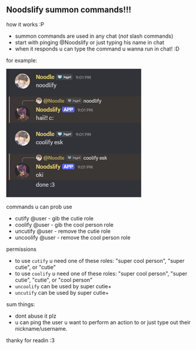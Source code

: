 ## Noodslify summon commands!!!


how it works :P

- summon commands are used in any chat (*not* slash commands)
- start with pinging @Noodslify or just typing his name in chat
- when it responds u can type the command u wanna run in chat! :D

for example:

![Coolify Preview](coolify_preview.png)


commands u can prob use

- cutify @user - gib the cutie role
- coolify @user - gib the cool person role
- uncutify @user - remove the cutie role
- uncoolify @user - remove the cool person role


permissions

- to use `cutify` u need one of these roles: "super cool person", "super cutie", or "cutie"
- to use `coolify` u need one of these roles: "super cool person", "super cutie", "cutie", or "cool person"
- `uncoolify` can be used by super cutie+
- `uncutify` can be used by super cutie+


sum things:

- dont abuse it plz
- u can ping the user u want to perform an action to or just type out their nickname/username.


thanky for readin :3
